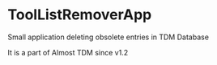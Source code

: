 # ToolListRemoverApp
Small application deleting obsolete entries in TDM Database

It is a part of Almost TDM since v1.2
